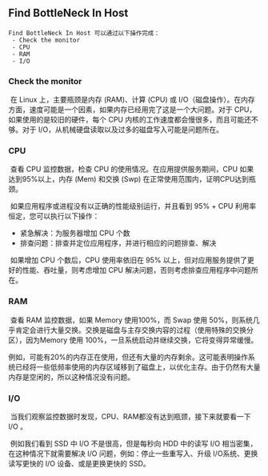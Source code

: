 ## Find BottleNeck In Host

```
Find BottleNeck In Host 可以通过以下操作完成：
 - Check the monitor
 - CPU
 - RAM
 - I/O
```

### Check the monitor

​			在 Linux 上，主要瓶颈是内存 (RAM)、计算 (CPU) 或 I/O（磁盘操作）。在内存方面，速度可能是一个因素，如果内存已经用完了这是一个大问题。对于 CPU，如果使用的是较旧的硬件，每个 CPU 内核的工作速度都会慢很多，而且可能还不够。对于 I/O，从机械硬盘读取以及过多的磁盘写入可能是问题所在。

### CPU

​			查看 CPU 监控数据，检查 CPU 的使用情况。在应用提供服务期间，CPU 如果达到95%以上，内存 (Mem) 和交换 (Swp) 在正常使用范围内，证明CPU达到瓶颈。

​			如果应用程序或进程没有以正确的性能级别运行，并且看到 95% + CPU 利用率恒定，您可以执行以下操作：

* 紧急解决：为服务器增加 CPU 个数
* 排查问题：排查并定位应用程序，并进行相应的问题排查、解决

​			如果增加 CPU 个数后，CPU 使用率依旧在 95% 以上，但对应用服务提供了更好的性能、吞吐量，则考虑增加 CPU 解决问题，否则考虑排查应用程序中问题所在。

### RAM

​			查看 RAM 监控数据，如果 Memory 使用100%，而 Swap 使用 50%，则系统几乎肯定会进行大量交换。交换是磁盘与主存交换内容的过程（使用特殊的交换分区），因为Memory 使用 100%，一旦系统启动并继续交换，它将变得异常缓慢。

​			例如，可能有20%的内存正在使用，但还有大量的内存剩余。这可能表明操作系统已经将一些低频率使用的内存区域移到了磁盘上，以优化主存。由于仍然有大量内存是空闲的，所以这种情况没有问题。

### I/O

​			当我们观察监控数据时发现，CPU、RAM都没有达到瓶颈，接下来就要看一下 I/O 。

​			例如我们看到 SSD 中 I/O 不是很高，但是每秒向 HDD 中的读写 I/O 相当密集，在这种情况下就需要解决 I/O 问题，例如：停止一些重写入、升级 I/O系统、更换读写更快的 I/O 设备、或是更换更快的 SSD。